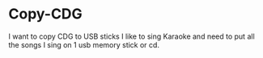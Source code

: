 # Copy-CDG
I want to copy CDG to USB sticks
I like to sing Karaoke and need to put all the songs I sing on 1 usb memory stick or cd.
